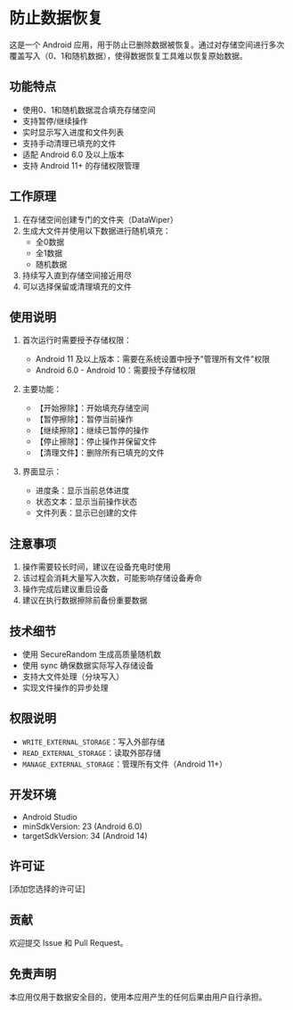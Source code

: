 # 防止数据恢复

这是一个 Android 应用，用于防止已删除数据被恢复。通过对存储空间进行多次覆盖写入（0、1和随机数据），使得数据恢复工具难以恢复原始数据。

## 功能特点

- 使用0、1和随机数据混合填充存储空间
- 支持暂停/继续操作
- 实时显示写入进度和文件列表
- 支持手动清理已填充的文件
- 适配 Android 6.0 及以上版本
- 支持 Android 11+ 的存储权限管理

## 工作原理

1. 在存储空间创建专门的文件夹（DataWiper）
2. 生成大文件并使用以下数据进行随机填充：
   - 全0数据
   - 全1数据
   - 随机数据
3. 持续写入直到存储空间接近用尽
4. 可以选择保留或清理填充的文件

## 使用说明

1. 首次运行时需要授予存储权限：
   - Android 11 及以上版本：需要在系统设置中授予"管理所有文件"权限
   - Android 6.0 - Android 10：需要授予存储权限

2. 主要功能：
   - 【开始擦除】：开始填充存储空间
   - 【暂停擦除】：暂停当前操作
   - 【继续擦除】：继续已暂停的操作
   - 【停止擦除】：停止操作并保留文件
   - 【清理文件】：删除所有已填充的文件

3. 界面显示：
   - 进度条：显示当前总体进度
   - 状态文本：显示当前操作状态
   - 文件列表：显示已创建的文件

## 注意事项

1. 操作需要较长时间，建议在设备充电时使用
2. 该过程会消耗大量写入次数，可能影响存储设备寿命
3. 操作完成后建议重启设备
4. 建议在执行数据擦除前备份重要数据

## 技术细节

- 使用 SecureRandom 生成高质量随机数
- 使用 sync 确保数据实际写入存储设备
- 支持大文件处理（分块写入）
- 实现文件操作的异步处理

## 权限说明

- `WRITE_EXTERNAL_STORAGE`：写入外部存储
- `READ_EXTERNAL_STORAGE`：读取外部存储
- `MANAGE_EXTERNAL_STORAGE`：管理所有文件（Android 11+）

## 开发环境

- Android Studio
- minSdkVersion: 23 (Android 6.0)
- targetSdkVersion: 34 (Android 14)

## 许可证

[添加您选择的许可证]

## 贡献

欢迎提交 Issue 和 Pull Request。

## 免责声明

本应用仅用于数据安全目的，使用本应用产生的任何后果由用户自行承担。 
